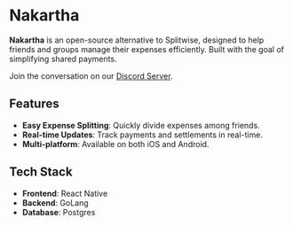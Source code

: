 # Nakartha

**Nakartha** is an open-source alternative to Splitwise, designed to help friends and groups manage their expenses efficiently. Built with the goal of simplifying shared payments.

Join the conversation on our [Discord Server](https://discord.gg/9GXtUBTZ).

## Features

- **Easy Expense Splitting**: Quickly divide expenses among friends.
- **Real-time Updates**: Track payments and settlements in real-time.
- **Multi-platform**: Available on both iOS and Android.

## Tech Stack

- **Frontend**: React Native
- **Backend**: GoLang
- **Database**: Postgres
